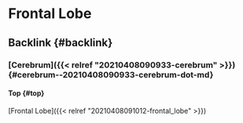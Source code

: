 # Frontal Lobe


## Backlink {#backlink}


### [Cerebrum]({{< relref "20210408090933-cerebrum" >}}) {#cerebrum--20210408090933-cerebrum-dot-md}


#### Top {#top}

[Frontal Lobe]({{< relref "20210408091012-frontal_lobe" >}})
